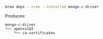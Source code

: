 ```bash
brew deps --tree --installed mongo-c-driver
```

Produces:
```
mongo-c-driver
└── openssl@3
    └── ca-certificates
```
